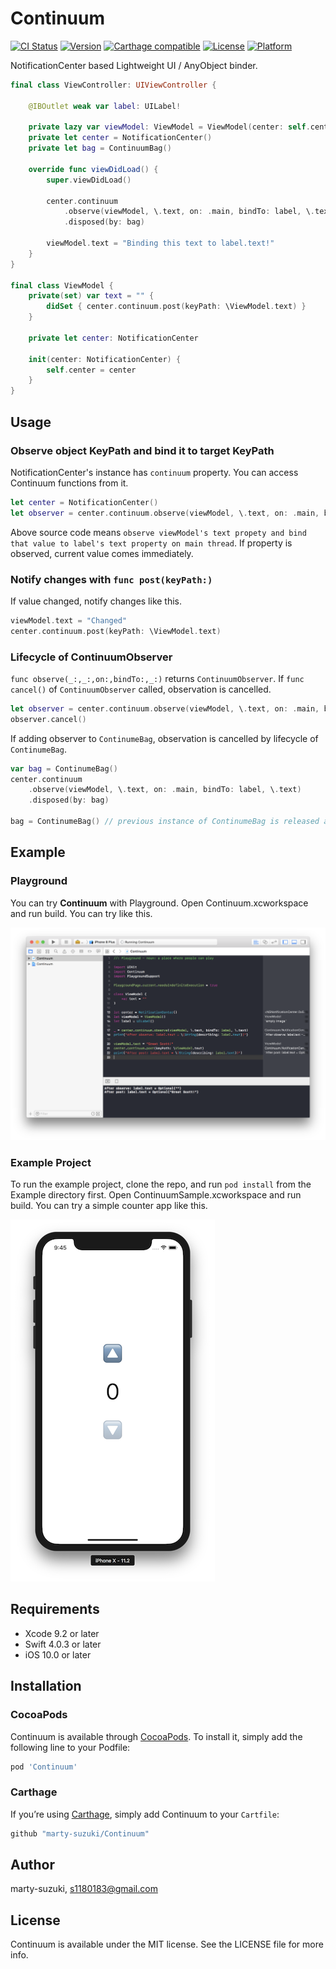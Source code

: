 # Continuum

[![CI Status](http://img.shields.io/travis/marty-suzuki/Continuum.svg?style=flat)](https://travis-ci.org/marty-suzuki/Continuum)
[![Version](https://img.shields.io/cocoapods/v/Continuum.svg?style=flat)](http://cocoapods.org/pods/Continuum)
[![Carthage compatible](https://img.shields.io/badge/Carthage-compatible-4BC51D.svg?style=flat)](https://github.com/Carthage/Carthage)
[![License](https://img.shields.io/cocoapods/l/Continuum.svg?style=flat)](http://cocoapods.org/pods/Continuum)
[![Platform](https://img.shields.io/cocoapods/p/Continuum.svg?style=flat)](http://cocoapods.org/pods/Continuum)

NotificationCenter based Lightweight UI / AnyObject binder.

```swift
final class ViewController: UIViewController {

    @IBOutlet weak var label: UILabel!

    private lazy var viewModel: ViewModel = ViewModel(center: self.center)
    private let center = NotificationCenter()
    private let bag = ContinuumBag()

    override func viewDidLoad() {
        super.viewDidLoad()

        center.continuum
            .observe(viewModel, \.text, on: .main, bindTo: label, \.text)
            .disposed(by: bag)

        viewModel.text = "Binding this text to label.text!"
    }
}

final class ViewModel {
    private(set) var text = "" {
        didSet { center.continuum.post(keyPath: \ViewModel.text) }
    }

    private let center: NotificationCenter

    init(center: NotificationCenter) {
        self.center = center
    }
}
```

## Usage

### Observe object KeyPath and bind it to target KeyPath

NotificationCenter's instance has `continuum` property. You can access Continuum functions from it.

```swift
let center = NotificationCenter()
let observer = center.continuum.observe(viewModel, \.text, on: .main, bindTo: label, \.text)
```

Above source code means `observe viewModel's text propety and bind that value to label's text property on main thread`.
If property is observed, current value comes immediately.

### Notify changes with `func post(keyPath:)`

If value changed, notify changes like this.

```swift
viewModel.text = "Changed"
center.continuum.post(keyPath: \ViewModel.text)
```

### Lifecycle of ContinuumObserver

`func observe(_:,_:,on:,bindTo:,_:)` returns `ContinuumObserver`.
If `func cancel()` of `ContinuumObserver` called, observation is cancelled.

```swift
let observer = center.continuum.observe(viewModel, \.text, on: .main, bindTo: label, \.text)
observer.cancel()
```

If adding observer to `ContinumeBag`, observation is cancelled by lifecycle of `ContinumeBag`.

```swift
var bag = ContinumeBag()
center.continuum
    .observe(viewModel, \.text, on: .main, bindTo: label, \.text)
    .disposed(by: bag)

bag = ContinumeBag() // previous instance of ContinumeBag is released and observation is cancelled.
```

## Example

### Playground

You can try **Continuum** with Playground.
Open Continuum.xcworkspace and run build.
You can try like this.

![](./Images/playground.png)

### Example Project

To run the example project, clone the repo, and run `pod install` from the Example directory first.
Open ContinuumSample.xcworkspace and run build.
You can try a simple counter app like this.

![](./Images/example.png)

## Requirements

- Xcode 9.2 or later
- Swift 4.0.3 or later
- iOS 10.0 or later

## Installation

### CocoaPods

Continuum is available through [CocoaPods](http://cocoapods.org). To install
it, simply add the following line to your Podfile:

```ruby
pod 'Continuum'
```

### Carthage

If you’re using [Carthage](https://github.com/Carthage/Carthage), simply add Continuum to your `Cartfile`:

```ruby
github "marty-suzuki/Continuum"
```

## Author

marty-suzuki, s1180183@gmail.com

## License

Continuum is available under the MIT license. See the LICENSE file for more info.
